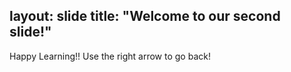 layout: slide
title: "Welcome to our second slide!"
---
Happy Learning!!
Use the right arrow to go back!
